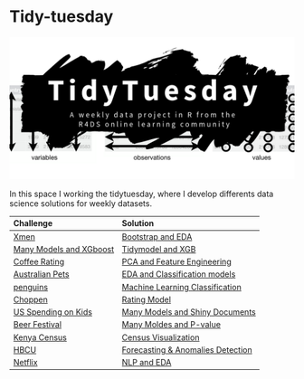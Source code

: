 # Tidy-tuesday

![](https://github.com/rfordatascience/tidytuesday/raw/master/static/tt_logo.png)


In this space I working the tidytuesday, where I develop differents data science solutions for weekly datasets.



|Challenge|Solution|
|:--------|:-------|
|[Xmen](https://github.com/rfordatascience/tidytuesday/blob/master/data/2020/2020-06-30/readme.md)| [Bootstrap and EDA](https://github.com/carlosjimenez88M/Tidy-tuesday/blob/master/Data-screencasts/Xmen.md)|
[Many Models and XGboost](https://cran.r-project.org/web/packages/gapminder/README.html)|[Tidymodel and XGB](https://github.com/carlosjimenez88M/Tidy-tuesday/blob/master/Data-screencasts/manymodels.md)|
[Coffee Rating](https://github.com/rfordatascience/tidytuesday/blob/master/data/2020/2020-07-07/readme.md)|[PCA and Feature Engineering](https://github.com/carlosjimenez88M/Tidy-tuesday/blob/master/Data-screencasts/coffe-Rating-.md)|
|[Australian Pets](https://github.com/rfordatascience/tidytuesday/blob/master/data/2020/2020-07-21/readme.md)|[EDA and Classification models](https://github.com/carlosjimenez88M/Tidy-tuesday/blob/master/Data-screencasts/Australian-Pets.md)|
|[penguins](https://github.com/rfordatascience/tidytuesday/blob/master/data/2020/2020-07-28/readme.md)|[Machine Learning Classification](https://github.com/carlosjimenez88M/Tidy-tuesday/blob/master/Data-screencasts/Penguins.md)|
|[Choppen](https://github.com/rfordatascience/tidytuesday/blob/master/data/2020/2020-08-25/readme.md)|[Rating Model](https://github.com/carlosjimenez88M/Tidy-tuesday/blob/master/Data-screencasts/choppen.md)|
|[US Spending on Kids](https://github.com/rfordatascience/tidytuesday/blob/master/data/2020/2020-09-15/readme.md)|[Many Models and Shiny Documents](https://danieljimenez.shinyapps.io/tidytyesday38/)|
|[Beer Festival](https://github.com/rfordatascience/tidytuesday/blob/master/data/2020/2020-10-20/readme.md)|[Many Moldes and P-value](https://github.com/carlosjimenez88M/Tidy-tuesday/blob/master/Data-screencasts/Beer-Festival.md)|
|[Kenya Census](https://github.com/rfordatascience/tidytuesday/blob/master/data/2021/2021-01-19/readme.md)|[Census Visualization](https://github.com/carlosjimenez88M/Tidy-tuesday/blob/master/Data-screencasts/kenya_Census.md)|
|[HBCU](https://github.com/rfordatascience/tidytuesday/blob/master/data/2021/2021-02-02/readme.md)|[Forecasting & Anomalies Detection](https://github.com/carlosjimenez88M/Tidy-tuesday/blob/master/Data-screencasts/hbcu_fundations.md)|
|[Netflix](https://github.com/rfordatascience/tidytuesday/blob/master/data/2021/2021-04-20/readme.md)|[NLP and EDA](https://github.com/rfordatascience/tidytuesday/blob/master/data/2021/2021-04-20/readme.md)|



